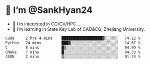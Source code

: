 # 👋 I’m @SankHyan24

- 👀 I’m interested in CG/CV/HPC...
- 🌱 I’m learning in State Key Lab of CAD&CG, Zhejiang University.

<!---
SankHyan24/SankHyan24 is a ✨ special ✨ repository because its `README.md` (this file) appears on your GitHub profile.
You can click the Preview link to take a look at your changes.
--->
<!--START_SECTION:waka-->

```txt
Cuda     2 hrs 4 mins    ██████████████████▓░░░░░░   74.12 %
Python   24 mins         ███▓░░░░░░░░░░░░░░░░░░░░░   14.67 %
C        8 mins          █▒░░░░░░░░░░░░░░░░░░░░░░░   04.99 %
CMake    7 mins          █░░░░░░░░░░░░░░░░░░░░░░░░   04.33 %
JSON     2 mins          ▒░░░░░░░░░░░░░░░░░░░░░░░░   01.74 %
```

<!--END_SECTION:waka-->
